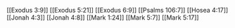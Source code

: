 [[Exodus 3:9]]
[[Exodus 5:21]]
[[Exodus 6:9]]
[[Psalms 106:7]]
[[Hosea 4:17]]
[[Jonah 4:3]]
[[Jonah 4:8]]
[[Mark 1:24]]
[[Mark 5:7]]
[[Mark 5:17]]
